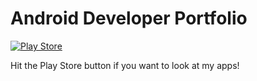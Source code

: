 # Android Developer Portfolio 

[![Play Store](https://img.shields.io/badge/Google_Play-414141?style=for-the-badge&logo=google-play&logoColor=white)](https://play.google.com/store/apps/dev?id=7058833202431016835) 

Hit the Play Store button if you want to look at my apps! 

